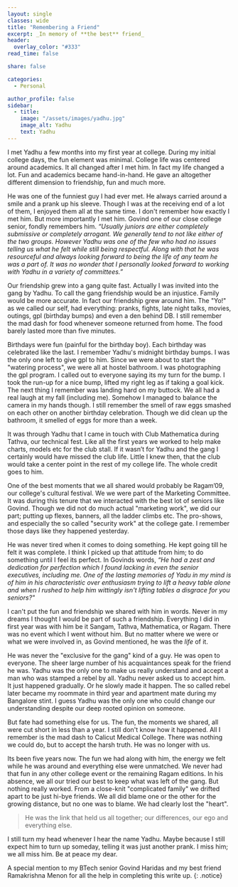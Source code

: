 ```yaml
---
layout: single
classes: wide
title: "Remembering a Friend"
excerpt: _In memory of **the best** friend_
header:
  overlay_color: "#333"
read_time: false

share: false

categories:
  - Personal

author_profile: false
sidebar:
  - title:
    image: "/assets/images/yadhu.jpg"
    image_alt: Yadhu
    text: Yadhu
---
```


I met Yadhu a few months into my first year at college.  During my initial
college days, the fun element was minimal. College life was centered around
academics. It all changed after I met him. In fact my life changed a lot. Fun
and academics became hand-in-hand. He gave an altogether different dimension to
friendship, fun and much more.

He was one of the funniest guy I had ever met. He always carried around a smile
and a prank up his sleeve. Though I was at the receiving end of a lot of them, I
enjoyed them all at the same time. I don't remember how exactly I met him. But
more importantly I met him. Govind one of our close college senior, fondly
remembers him. *“Usually juniors are either completely submissive or completely
arrogant. We generally tend to not like either of the two groups. However Yadhu
was one of the few who had no issues telling us what he felt while still being
respectful. Along with that he was resourceful and always looking forward to
being the life of any team he was a part of. It was no wonder that I personally
looked forward to working with Yadhu in a variety of committees.”*

Our friendship grew into a gang quite fast. Actually I was invited into the gang
by Yadhu. To call the gang friendship would be an injustice. Family would be
more accurate. In fact our friendship grew around him. The "Yo!" as we called
our self, had everything: pranks, fights, late night talks, movies, outings, gpl
(birthday bumps) and even a den behind DB. I still remember the mad dash for
food whenever someone returned from home. The food barely lasted more than five
minutes.

Birthdays were fun (painful for the birthday boy). Each birthday was celebrated
like the last. I remember Yadhu's  midnight birthday bumps. I was the only one
left to give gpl to him. Since we were about to start the "watering process", we
were all at hostel bathroom. I was photographing the gpl program. I called out
to everyone saying its my turn for the bump. I took the run-up for a nice bump,
lifted my right leg as if taking a goal kick. The next thing I remember was
landing hard on my buttock. We all had a real laugh at my fall (including me).
Somehow I managed to balance the camera in my hands though. I still remember the
smell of raw eggs smashed on each other on another birthday celebration. Though
we did clean up the bathroom, it smelled of eggs for more than a week.

It was through Yadhu that I came in touch with Club Mathematica during Tathva,
our technical fest. Like all the first years we worked to help make charts,
models etc for the club stall. If it wasn’t for Yadhu and the gang I certainly
would have missed the club life. Little I knew then, that the club would take a
center point in the rest of my college life. The whole credit goes to him.

One of the best moments that we all shared would probably be Ragam’09, our
college's cultural festival. We we were part of the Marketing Committee. It was
during this tenure that we interacted with the best lot of seniors like Govind.
Though we did not do much actual "marketing work", we did our part; putting up
flexes, banners, all the ladder climbs etc. The pro-shows, and especially the so
called "security work" at the college gate. I remember those days like they
happened yesterday.

He was never tired when it comes to doing something. He kept going till he felt
it was complete. I think I picked up that attitude from him; to do something
until I feel its perfect. In Govinds words, *“He had a zest and dedication for
perfection which I found lacking in even the senior executives, including me.
One of the lasting memories of Yadu in my mind is of him in his characteristic
over enthusiasm trying to lift a heavy table alone and when I rushed to help him
wittingly isn't lifting tables a disgrace for you seniors?"*

I can't put the fun and friendship we shared with him in words. Never in my
dreams I thought I would be part of such a friendship. Everything I did in first
year was with him be it Sangam, Tathva, Mathematica, or Ragam. There was no
event which I went without him. But no matter where we were or what we were
involved in, as Govind mentioned, he was the *life* of it.

He was never the "exclusive for the gang" kind of a guy. He was open to
everyone. The sheer large number of his acquaintances speak for the friend he
was. Yadhu was the only one to make us really understand and accept a man who
was stamped a rebel by all. Yadhu never asked us to accept him. It just happened
gradually. Or he slowly made it happen. The so called rebel later became my
roommate in third year and apartment mate during my Bangalore stint. I guess
Yadhu was the only one who could change our understanding despite our deep
rooted opinion on someone.

But fate had something else for us. The fun, the moments we shared, all were cut
short in less than a year. I still don't know how it happened. All I remember is
the mad dash to Calicut Medical College. There was nothing we could do, but to
accept the harsh truth. He was no longer with us.

Its been five years now. The fun we had along with him, the energy we felt while
he was around and everything else were unmatched. We never had that fun in any
other college event or the remaining Ragam editions. In his absence, we all our
tried our best to keep what was left of the gang. But nothing really worked.
From a close-knit "complicated family" we drifted apart to be just hi-bye
friends. We all did blame one or the other for the growing distance, but no one
was to blame. We had clearly lost the "heart".

> He was the link that held us all together; our differences, our ego and
 everything else.

I still turn my head whenever I hear the name Yadhu. Maybe because I still
expect him to turn up someday, telling it was just another prank. I miss him; we
all miss him. Be at peace my dear.

A special mention to my BTech senior Govind Haridas and my best friend
Ramakrishna Menon for all the help in completing this write up.
{: .notice}
